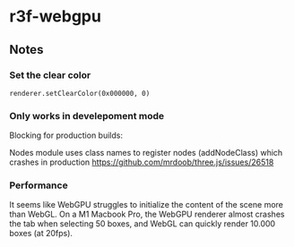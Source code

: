 # r3f-webgpu

## Notes

### Set the clear color

`renderer.setClearColor(0x000000, 0)`

### Only works in develepoment mode

Blocking for production builds:

Nodes module uses class names to register nodes (addNodeClass) which crashes in production
https://github.com/mrdoob/three.js/issues/26518

### Performance

It seems like WebGPU struggles to initialize the content of the scene more than WebGL. On a M1 Macbook Pro, the WebGPU renderer almost crashes the tab when selecting 50 boxes, and WebGL can quickly render 10.000 boxes (at 20fps).
